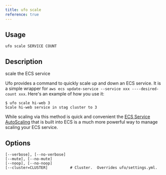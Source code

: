 ```yaml
---
title: ufo scale
reference: true
---
```


## Usage

    ufo scale SERVICE COUNT

## Description

scale the ECS service

Ufo provides a command to quickly scale up and down an ECS service. It is a simple wrapper for `aws ecs update-service --service xxx ----desired-count xxx`.  Here's an example of how you use it:

    $ ufo scale hi-web 3
    Scale hi-web service in stag cluster to 3

While scaling via this method is quick and convenient the [ECS Service AutoScaling](http://docs.aws.amazon.com/AmazonECS/latest/developerguide/service-auto-scaling.html) that is built into ECS is a much more powerful way to manage scaling your ECS service.


## Options

```
[--verbose], [--no-verbose]  
[--mute], [--no-mute]        
[--noop], [--no-noop]        
[--cluster=CLUSTER]          # Cluster.  Overrides ufo/settings.yml.
```

